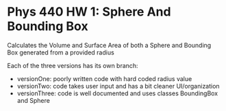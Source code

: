 # Phys 440 HW 1: Sphere And Bounding Box
Calculates the Volume and Surface Area of both a Sphere and Bounding Box generated from a provided radius

Each of the three versions has its own branch:
  - versionOne: poorly written code with hard coded radius value
  - versionTwo: code takes user input and has a bit cleaner UI/organization
  - versionThree: code is well documented and uses classes BoundingBox and Sphere
